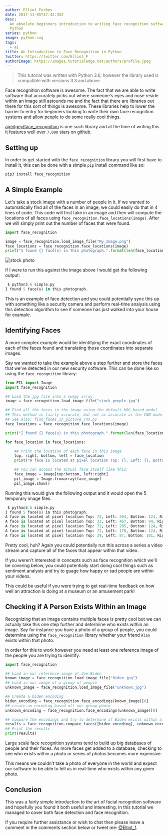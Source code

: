 ```yaml
---
author: Elliot Forbes
date: 2017-11-05T17:42:45Z
desc:
  An absolute beginners introduction to writing face recognition software in
  Python
series: python
image: python.svg
tags:
  - ai
title: An Introduction to Face Recognition in Python
twitter: https://twitter.com/Elliot_F
authorImage: https://images.tutorialedge.net/authors/profile.jpeg
---
```


> This tutorial was written with Python 3.6, however the library used is
> compatible with versions 3.3 and above.

Face recognition software is awesome. The fact that we are able to write
software that accurately picks out where someone's eyes and nose reside within
an image still astounds me and the fact that there are libraries out there for
this sort of things is awesome. These libraries help to lower the barrier to
entry for beginners looking to write their own face recognition systems and
allow people to do some really cool things.

[ageitgey/face_recognition](https://github.com/ageitgey/face_recognition) is one
such library and at the time of writing this it features well over `7,000` stars
on github.

## Setting up

In order to get started with the `face_recognition` library you will first have
to install it, this can be done with a simple `pip` install command like so:

```py
pip3 install face_recognition
```

## A Simple Example

Let's take a stock image with a number of people in it. If we wanted to
automatically find all of the faces in an image, we could easily do that in 4
lines of code. This code will first take in an image and then will compute the
locations of all faces using `face_recognition.face_locations(image)`. After we
will simply print out the number of faces that were found.

```py
import face_recognition

image = face_recognition.load_image_file("My_Image.png")
face_locations = face_recognition.face_locations(image)
print("I found {} face(s) in this photograph.".format(len(face_locations)))
```

![stock photo](https://images.tutorialedge.net/images/stock_people.jpg)

If I were to run this against the image above I would get the following output:

```py
 $ python3.6 simple.py
I found 5 face(s) in this photograph.
```

This is an example of face detection and you could potentially sync this up with
something like a security camera and perform real-time analysis using this
detection algorithm to see if someone has just walked into your house for
example.

## Identifying Faces

A more complex example would be identifying the exact coordinates of each of the
faces found and translating those coordinates into separate images.

Say we wanted to take the example above a step further and store the faces that
we've detected in our new security software. This can be done like so using the
`face_recognition` library:

```py
from PIL import Image
import face_recognition

## Load the jpg file into a numpy array
image = face_recognition.load_image_file("stock_people.jpg")

## Find all the faces in the image using the default HOG-based model.
## This method is fairly accurate, but not as accurate as the CNN model and not GPU accelerated.
## See also: find_faces_in_picture_cnn.py
face_locations = face_recognition.face_locations(image)

print("I found {} face(s) in this photograph.".format(len(face_locations)))

for face_location in face_locations:

    ## Print the location of each face in this image
    top, right, bottom, left = face_location
    print("A face is located at pixel location Top: {}, Left: {}, Bottom: {}, Right: {}".format(top, left, bottom, right))

    ## You can access the actual face itself like this:
    face_image = image[top:bottom, left:right]
    pil_image = Image.fromarray(face_image)
    pil_image.show()
```

Running this would give the following output and it would open the 5 temporary
image files.

```py
 $ python3.6 simple.py
I found 5 face(s) in this photograph.
A face is located at pixel location Top: 72, Left: 394, Bottom: 124, Right: 446
A face is located at pixel location Top: 32, Left: 467, Bottom: 94, Right: 529
A face is located at pixel location Top: 72, Left: 285, Bottom: 124, Right: 337
A face is located at pixel location Top: 72, Left: 170, Bottom: 124, Right: 222
A face is located at pixel location Top: 39, Left: 87, Bottom: 101, Right: 149
```

Pretty cool, huh? Again you could potentially run this across a series a video
stream and capture all of the faces that appear within that video.

If you weren't interested in concepts such as face recognition which we'll be
covering below, you could potentially start doing cool things such as sentiment
analysis and try to guage how happy or sad people are within your videos.

This could be useful if you were trying to get real-time feedback on how well an
attraction is doing at a museum or an amusement park!

## Checking if A Person Exists Within an Image

Recognizing that an image contains multiple faces is pretty cool but we can
actually take this one step further and determine who exists within an image.
Say for instance you have a photo of a group of people, you could determine
using the `face_recognition` library whether your friend `Alan` exists within
that photo.

In order for this to work however you need at least one reference image of the
people you are trying to identify.

```py
import face_recognition

## Load in our reference image of Joe Biden
known_image = face_recognition.load_image_file("biden.jpg")
## Load in our image of a group of people
unknown_image = face_recognition.load_image_file("unknown.jpg")

## Create a biden encoding
biden_encoding = face_recognition.face_encodings(known_image)[0]
## create an encoding based off our group photo
unknown_encoding = face_recognition.face_encodings(unknown_image)[0]

## Compare the encodings and try to determine if Biden exists within a photo
results = face_recognition.compare_faces([biden_encoding], unknown_encoding)
## Print the results
print(results)
```

Large scale face recognition systems tend to build up big databases of people
and their faces. As more faces get added to a database, checking to see who
exists within a photo or series of photos becomes more expensive.

This means we couldn't take a photo of everyone in the world and expect our
software to be able to tell us in real-time who exists within any given photo.

## Conclusion

This was a fairly simple introduction to the art of facial recognition software
and hopefully you found it both useful and interesting. In this tutorial we
managed to cover both face detection and face recognition.

If you require further assistance or wish to chat then please leave a comment in
the comments section below or tweet me:
[@Elliot_f](https://twitter.com/elliot_f).
